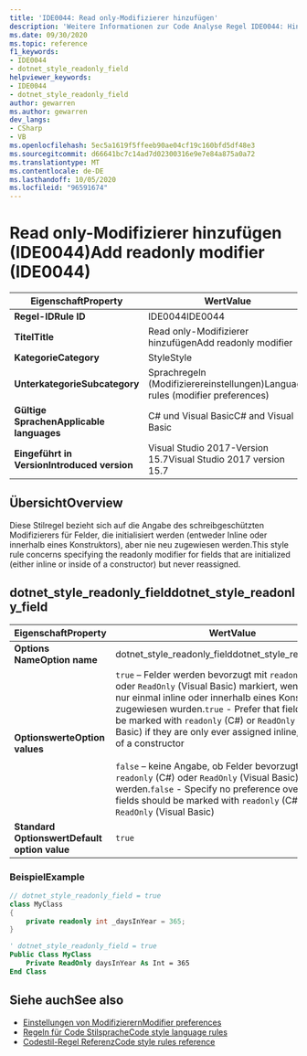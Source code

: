 ```yaml
---
title: 'IDE0044: Read only-Modifizierer hinzufügen'
description: 'Weitere Informationen zur Code Analyse Regel IDE0044: Hinzufügen eines schreibgeschützten Modifizierers'
ms.date: 09/30/2020
ms.topic: reference
f1_keywords:
- IDE0044
- dotnet_style_readonly_field
helpviewer_keywords:
- IDE0044
- dotnet_style_readonly_field
author: gewarren
ms.author: gewarren
dev_langs:
- CSharp
- VB
ms.openlocfilehash: 5ec5a1619f5ffeeb90ae04cf19c160bfd5df48e3
ms.sourcegitcommit: d66641bc7c14ad7d02300316e9e7e84a875a0a72
ms.translationtype: MT
ms.contentlocale: de-DE
ms.lasthandoff: 10/05/2020
ms.locfileid: "96591674"
---
```

# <a name="add-readonly-modifier-ide0044"></a><span data-ttu-id="711e3-103">Read only-Modifizierer hinzufügen (IDE0044)</span><span class="sxs-lookup"><span data-stu-id="711e3-103">Add readonly modifier (IDE0044)</span></span>

|<span data-ttu-id="711e3-104">Eigenschaft</span><span class="sxs-lookup"><span data-stu-id="711e3-104">Property</span></span>|<span data-ttu-id="711e3-105">Wert</span><span class="sxs-lookup"><span data-stu-id="711e3-105">Value</span></span>|
|-|-|
| <span data-ttu-id="711e3-106">**Regel-ID**</span><span class="sxs-lookup"><span data-stu-id="711e3-106">**Rule ID**</span></span> | <span data-ttu-id="711e3-107">IDE0044</span><span class="sxs-lookup"><span data-stu-id="711e3-107">IDE0044</span></span> |
| <span data-ttu-id="711e3-108">**Titel**</span><span class="sxs-lookup"><span data-stu-id="711e3-108">**Title**</span></span> | <span data-ttu-id="711e3-109">Read only-Modifizierer hinzufügen</span><span class="sxs-lookup"><span data-stu-id="711e3-109">Add readonly modifier</span></span> |
| <span data-ttu-id="711e3-110">**Kategorie**</span><span class="sxs-lookup"><span data-stu-id="711e3-110">**Category**</span></span> | <span data-ttu-id="711e3-111">Style</span><span class="sxs-lookup"><span data-stu-id="711e3-111">Style</span></span> |
| <span data-ttu-id="711e3-112">**Unterkategorie**</span><span class="sxs-lookup"><span data-stu-id="711e3-112">**Subcategory**</span></span> | <span data-ttu-id="711e3-113">Sprachregeln (Modifizierereinstellungen)</span><span class="sxs-lookup"><span data-stu-id="711e3-113">Language rules (modifier preferences)</span></span> |
| <span data-ttu-id="711e3-114">**Gültige Sprachen**</span><span class="sxs-lookup"><span data-stu-id="711e3-114">**Applicable languages**</span></span> | <span data-ttu-id="711e3-115">C# und Visual Basic</span><span class="sxs-lookup"><span data-stu-id="711e3-115">C# and Visual Basic</span></span> |
| <span data-ttu-id="711e3-116">**Eingeführt in Version**</span><span class="sxs-lookup"><span data-stu-id="711e3-116">**Introduced version**</span></span> | <span data-ttu-id="711e3-117">Visual Studio 2017-Version 15.7</span><span class="sxs-lookup"><span data-stu-id="711e3-117">Visual Studio 2017 version 15.7</span></span> |

## <a name="overview"></a><span data-ttu-id="711e3-118">Übersicht</span><span class="sxs-lookup"><span data-stu-id="711e3-118">Overview</span></span>

<span data-ttu-id="711e3-119">Diese Stilregel bezieht sich auf die Angabe des schreibgeschützten Modifizierers für Felder, die initialisiert werden (entweder Inline oder innerhalb eines Konstruktors), aber nie neu zugewiesen werden.</span><span class="sxs-lookup"><span data-stu-id="711e3-119">This style rule concerns specifying the readonly modifier for fields that are initialized (either inline or inside of a constructor) but never reassigned.</span></span>

## <a name="dotnet_style_readonly_field"></a><span data-ttu-id="711e3-120">dotnet_style_readonly_field</span><span class="sxs-lookup"><span data-stu-id="711e3-120">dotnet_style_readonly_field</span></span>

|<span data-ttu-id="711e3-121">Eigenschaft</span><span class="sxs-lookup"><span data-stu-id="711e3-121">Property</span></span>|<span data-ttu-id="711e3-122">Wert</span><span class="sxs-lookup"><span data-stu-id="711e3-122">Value</span></span>|
|-|-|
| <span data-ttu-id="711e3-123">**Options Name**</span><span class="sxs-lookup"><span data-stu-id="711e3-123">**Option name**</span></span> | <span data-ttu-id="711e3-124">dotnet_style_readonly_field</span><span class="sxs-lookup"><span data-stu-id="711e3-124">dotnet_style_readonly_field</span></span> |
| <span data-ttu-id="711e3-125">**Optionswerte**</span><span class="sxs-lookup"><span data-stu-id="711e3-125">**Option values**</span></span> | <span data-ttu-id="711e3-126">`true` – Felder werden bevorzugt mit `readonly` (C#) oder `ReadOnly` (Visual Basic) markiert, wenn sie auch nur einmal inline oder innerhalb eines Konstruktors zugewiesen wurden.</span><span class="sxs-lookup"><span data-stu-id="711e3-126">`true` - Prefer that fields should be marked with `readonly` (C#) or `ReadOnly` (Visual Basic) if they are only ever assigned inline, or inside of a constructor</span></span><br /><br /><span data-ttu-id="711e3-127">`false` – keine Angabe, ob Felder bevorzugt mit `readonly` (C#) oder `ReadOnly` (Visual Basic) markiert werden.</span><span class="sxs-lookup"><span data-stu-id="711e3-127">`false` - Specify no preference over whether fields should be marked with `readonly` (C#) or `ReadOnly` (Visual Basic)</span></span> |
| <span data-ttu-id="711e3-128">**Standard Optionswert**</span><span class="sxs-lookup"><span data-stu-id="711e3-128">**Default option value**</span></span> | `true` |

### <a name="example"></a><span data-ttu-id="711e3-129">Beispiel</span><span class="sxs-lookup"><span data-stu-id="711e3-129">Example</span></span>

```csharp
// dotnet_style_readonly_field = true
class MyClass
{
    private readonly int _daysInYear = 365;
}
```

```vb
' dotnet_style_readonly_field = true
Public Class MyClass
    Private ReadOnly daysInYear As Int = 365
End Class
```

## <a name="see-also"></a><span data-ttu-id="711e3-130">Siehe auch</span><span class="sxs-lookup"><span data-stu-id="711e3-130">See also</span></span>

- [<span data-ttu-id="711e3-131">Einstellungen von Modifizierern</span><span class="sxs-lookup"><span data-stu-id="711e3-131">Modifier preferences</span></span>](modifier-preferences.md)
- [<span data-ttu-id="711e3-132">Regeln für Code Stilsprache</span><span class="sxs-lookup"><span data-stu-id="711e3-132">Code style language rules</span></span>](language-rules.md)
- [<span data-ttu-id="711e3-133">Codestil-Regel Referenz</span><span class="sxs-lookup"><span data-stu-id="711e3-133">Code style rules reference</span></span>](index.md)
